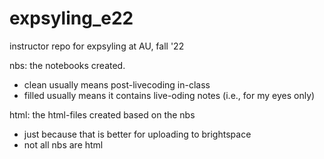 # expsyling_e22
instructor repo for expsyling at AU, fall '22

nbs: the notebooks created.
- clean usually means post-livecoding in-class
- filled usually means it contains live-oding notes (i.e., for my eyes only)

html: the html-files created based on the nbs
- just because that is better for uploading to brightspace
- not all nbs are html 
